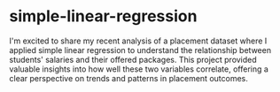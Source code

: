 # simple-linear-regression
I'm excited to share my recent analysis of a placement dataset where I applied simple linear regression to understand the relationship between students' salaries and their offered packages. This project provided valuable insights into how well these two variables correlate, offering a clear perspective on trends and patterns in placement outcomes.
